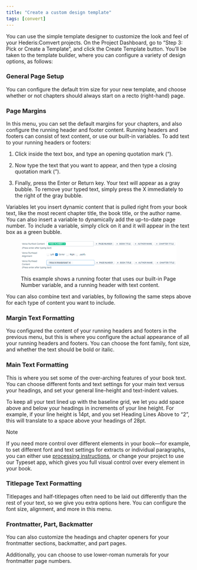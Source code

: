```yaml
---
title: "Create a custom design template"
tags: [convert]
---
```

 
<html><body><section data-type="chapter" class="hsecchapter" data-hederis-type="hsecchapter" id="convert-template-designer" data-pi-attrs="id: convert-template-designer; data-tags: convert;" role="doc-chapter" data-tags="convert" data-author-name=" " data-book-title=" " title="Create a custom design template"><p class="hblkp" data-hederis-type="hblkp" id="prWOvtXqk">You can use the simple template designer to customize the look and feel of your Hederis:Comvert projects. On the Project Dashboard, go to &#8220;Step 3: Pick or Create a Template&#8221;, and click the Create Template button. You&#8217;ll be taken to the template builder, where you can configure a variety of design options, as follows:</p><section class="hwprsubsection" data-hederis-type="hwprsubsection" id="pMn8j3vXp" data-type="subsection" title="General Page Setup"><h1 data-hederis-type="hblktitle" class="hblktitle" id="p9j5w4yAX">General Page Setup</h1><p class="hblkp" data-hederis-type="hblkp" id="pKXHP9RVV">You can configure the default trim size for your new template, and choose whether or not chapters should always start on a recto (right-hand) page.</p></section><section class="hwprsubsection" data-hederis-type="hwprsubsection" id="peAXg1dVD" data-type="subsection" title="Page Margins"><h1 data-hederis-type="hblktitle" class="hblktitle" id="pHXEfoYZA">Page Margins</h1><p class="hblkp" data-hederis-type="hblkp" id="pCTUwIGXm">In this menu, you can set the default margins for your chapters, and also configure the running header and footer content. Running headers and footers can consist of text content, or use our built-in variables. To add text to your running headers or footers:</p><ol class="hwprnumlist" data-hederis-type="hwprnumlist" id="pPScCb83Y"><li class="hblkoli" data-hederis-type="hblkoli" id="li3y1Y5b7F"><p class="hblkoli" data-hederis-type="hblklip" id="p3MbJHc7d">Click inside the text box, and type an opening quotation mark (&#8220;).</p></li><li class="hblkoli" data-hederis-type="hblkoli" id="liwDez2yvX"><p class="hblkoli" data-hederis-type="hblklip" id="pjbzCJkgf">Now type the text that you want to appear, and then type a closing quotation mark (&#8221;).</p></li><li class="hblkoli" data-hederis-type="hblkoli" id="liji4XANOl"><p class="hblkoli" data-hederis-type="hblklip" id="pPsvsXspi">Finally, press the Enter or Return key. Your text will appear as a gray bubble. To remove your typed text, simply press the X immediately to the right of the gray bubble.</p></li></ol><p class="hblkp" data-hederis-type="hblkp" id="pHODgGGbS">Variables let you insert dynamic content that is pulled right from your book text, like the most recent chapter title, the book title, or the author name. You can also insert a variable to dynamically add the up-to-date page number. To include a variable, simply click on it and it will appear in the text box as a green bubble.</p><figure class="hwprfig" data-hederis-type="hwprfig" id="pIwostlkM"><img data-hederis-type="hblkimg" class="hblkimg" id="pwlSGVVyq" src="/images/runheadfoot.png" data-img-src="/images/runheadfoot.png"/><p class="hblkcaption" data-hederis-type="hblkcaption" id="pkDpKSiY8">This example shows a running footer that uses our built-in Page Number variable, and a running header with text content.</p></figure><p class="hblkp" data-hederis-type="hblkp" id="pksyRVV1T">You can also combine text and variables, by following the same steps above for each type of content you want to include.</p></section><section class="hwprsubsection" data-hederis-type="hwprsubsection" id="pABp2zXNV" data-type="subsection" title="Margin Text Formatting"><h1 data-hederis-type="hblktitle" class="hblktitle" id="pDprnsK4m">Margin Text Formatting</h1><p class="hblkp" data-hederis-type="hblkp" id="pvr1g9W2N">You configured the content of your running headers and footers in the previous menu, but this is where you configure the actual appearance of all your running headers and footers. You can choose the font family, font size, and whether the text should be bold or italic.</p></section><section class="hwprsubsection" data-hederis-type="hwprsubsection" id="pgIGryGEO" data-type="subsection" title="Main Text Formatting"><h1 data-hederis-type="hblktitle" class="hblktitle" id="peUUlnEp4">Main Text Formatting</h1><p class="hblkp" data-hederis-type="hblkp" id="p3yBrsLIo">This is where you set some of the over-arching features of your book text. You can choose different fonts and text settings for your main text versus your headings, and set your general line-height and text-indent values.</p><p class="hblkp" data-hederis-type="hblkp" id="pqeDqgOTq">To keep all your text lined up with the baseline grid, we let you add space above and below your headings in increments of your line height. For example, if your line height is 14pt, and you set Heading Lines Above to &#8220;2&#8221;, this will translate to a space above your headings of 28pt. </p><aside class="hwprbox box" data-hederis-type="hwprbox" id="pYWzsdeeh" data-type="sidebar"><p class="hblktype" data-hederis-type="hblktype" id="pZrhASU9i">Note</p><p class="hblkp" data-hederis-type="hblkp" id="pHElfD2yZ">If you need more control over different elements in your book&#8212;for example, to set different font and text settings for extracts or individual paragraphs, you can either use <a href="{% link _docs/custom-design.md %}" class="hspana" data-hederis-type="hspana" id="pwcZgRzbJ">processing instructions</a>, or change your project to use our Typeset app, which gives you full visual control over every element in your book.</p></aside></section><section class="hwprsubsection" data-hederis-type="hwprsubsection" id="pxYCzWWtH" data-type="subsection" title="Titlepage Text Formatting"><h1 data-hederis-type="hblktitle" class="hblktitle" id="pjg4u3kCj">Titlepage Text Formatting</h1><p class="hblkp" data-hederis-type="hblkp" id="p3rBig9X0">Titlepages and half-titlepages often need to be laid out differently than the rest of your text, so we give you extra options here. You can configure the font size, alignment, and more in this menu.</p></section><section class="hwprsubsection" data-hederis-type="hwprsubsection" id="psyGNX3aM" data-type="subsection" title="Frontmatter, Part, Backmatter"><h1 data-hederis-type="hblktitle" class="hblktitle" id="pMFSdMPhz">Frontmatter, Part, Backmatter</h1><p class="hblkp" data-hederis-type="hblkp" id="pmuRL6dus">You can also customize the headings and chapter openers for your frontmatter sections, backmatter, and part pages.</p><p class="hblkp" data-hederis-type="hblkp" id="pOJ1QTFP9">Additionally, you can choose to use lower-roman numerals for your frontmatter page numbers.</p></section></section></body></html>
